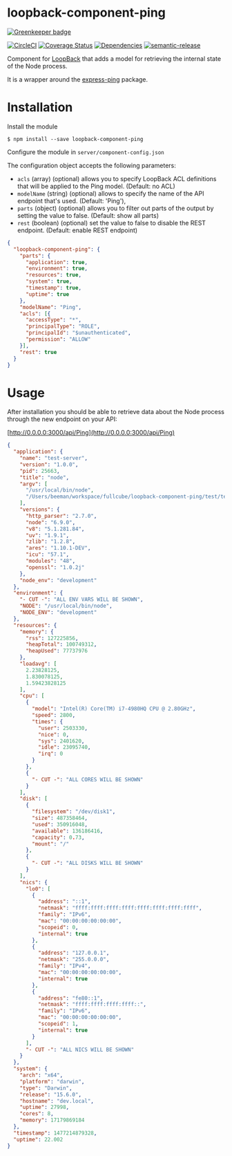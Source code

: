 # loopback-component-ping

[![Greenkeeper badge](https://badges.greenkeeper.io/fullcube/loopback-ds-computed-mixin.svg)](https://greenkeeper.io/)

[![CircleCI](https://circleci.com/gh/fullcube/loopback-component-ping.svg?style=svg)](https://circleci.com/gh/fullcube/loopback-component-ping) [![Coverage Status](https://coveralls.io/repos/github/fullcube/loopback-component-ping/badge.svg)](https://coveralls.io/github/fullcube/loopback-component-ping) [![Dependencies](http://img.shields.io/david/fullcube/loopback-component-ping.svg?style=flat)](https://david-dm.org/fullcube/loopback-component-ping) [![semantic-release](https://img.shields.io/badge/%20%20%F0%9F%93%A6%F0%9F%9A%80-semantic--release-e10079.svg)](https://github.com/semantic-release/semantic-release)

Component for [LoopBack](https://loopback.io) that adds a model for retrieving the internal state of the Node process.

It is a wrapper around the [express-ping](https://github.com/palmerabollo/express-ping/) package.

# Installation

Install the module

    $ npm install --save loopback-component-ping

Configure the module in `server/component-config.json`

The configuration object accepts the following parameters:

- `acls` (array) (optional) allows you to specify LoopBack ACL definitions that will be applied to the Ping model. (Default: no ACL)
- `modelName` (string) (optional) allows to specify the name of the API endpoint that's used. (Default: 'Ping'),
- `parts` (object) (optional) allows you to filter out parts of the output by setting the value to false. (Default: show all parts)
- `rest` (boolean) (optional) set the value to false to disable the REST endpoint. (Default: enable REST endpoint)

```json
{
  "loopback-component-ping": {
    "parts": {
      "application": true,
      "environment": true,
      "resources": true,
      "system": true,
      "timestamp": true,
      "uptime": true
    },
    "modelName": "Ping",
    "acls": [{
      "accessType": "*",
      "principalType": "ROLE",
      "principalId": "$unauthenticated",
      "permission": "ALLOW"
    }],
    "rest": true
  }
}
```


# Usage

After installation you should be able to retrieve data about the Node process through the new endpoint on your API:

[http://0.0.0.0:3000/api/Ping](http://0.0.0.0:3000/api/Ping)


```json
{
  "application": {
    "name": "test-server",
    "version": "1.0.0",
    "pid": 25663,
    "title": "node",
    "argv": [
      "/usr/local/bin/node",
      "/Users/beeman/workspace/fullcube/loopback-component-ping/test/test-server/server/server.js"
    ],
    "versions": {
      "http_parser": "2.7.0",
      "node": "6.9.0",
      "v8": "5.1.281.84",
      "uv": "1.9.1",
      "zlib": "1.2.8",
      "ares": "1.10.1-DEV",
      "icu": "57.1",
      "modules": "48",
      "openssl": "1.0.2j"
    },
    "node_env": "development"
  },
  "environment": {
    "- CUT -": "ALL ENV VARS WILL BE SHOWN",
    "NODE": "/usr/local/bin/node",
    "NODE_ENV": "development"
  },
  "resources": {
    "memory": {
      "rss": 127225856,
      "heapTotal": 100749312,
      "heapUsed": 77737976
    },
    "loadavg": [
      2.23828125,
      1.830078125,
      1.59423828125
    ],
    "cpu": [
      {
        "model": "Intel(R) Core(TM) i7-4980HQ CPU @ 2.80GHz",
        "speed": 2800,
        "times": {
          "user": 2503330,
          "nice": 0,
          "sys": 2401620,
          "idle": 23095740,
          "irq": 0
        }
      },
      {
        "- CUT -": "ALL CORES WILL BE SHOWN"
      }
    ],
    "disk": [
      {
        "filesystem": "/dev/disk1",
        "size": 487358464,
        "used": 350916048,
        "available": 136186416,
        "capacity": 0.73,
        "mount": "/"
      },
      {
        "- CUT -": "ALL DISKS WILL BE SHOWN"
      }
    ],
    "nics": {
      "lo0": [
        {
          "address": "::1",
          "netmask": "ffff:ffff:ffff:ffff:ffff:ffff:ffff:ffff",
          "family": "IPv6",
          "mac": "00:00:00:00:00:00",
          "scopeid": 0,
          "internal": true
        },
        {
          "address": "127.0.0.1",
          "netmask": "255.0.0.0",
          "family": "IPv4",
          "mac": "00:00:00:00:00:00",
          "internal": true
        },
        {
          "address": "fe80::1",
          "netmask": "ffff:ffff:ffff:ffff::",
          "family": "IPv6",
          "mac": "00:00:00:00:00:00",
          "scopeid": 1,
          "internal": true
        }
      ],
      "- CUT -": "ALL NICS WILL BE SHOWN"
    }
  },
  "system": {
    "arch": "x64",
    "platform": "darwin",
    "type": "Darwin",
    "release": "15.6.0",
    "hostname": "dev.local",
    "uptime": 27998,
    "cores": 8,
    "memory": 17179869184
  },
  "timestamp": 1477214879328,
  "uptime": 22.002
}
```
